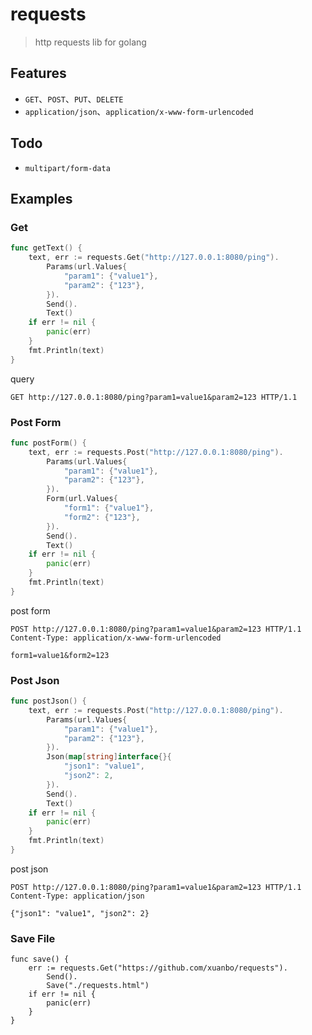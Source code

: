 # requests

> http requests lib for golang

## Features

* `GET`、`POST`、`PUT`、`DELETE`
* `application/json`、`application/x-www-form-urlencoded`

## Todo

* `multipart/form-data`

## Examples

### Get

```go
func getText() {
	text, err := requests.Get("http://127.0.0.1:8080/ping").
		Params(url.Values{
			"param1": {"value1"},
			"param2": {"123"},
		}).
		Send().
		Text()
	if err != nil {
		panic(err)
	}
	fmt.Println(text)
}
```

query

```
GET http://127.0.0.1:8080/ping?param1=value1&param2=123 HTTP/1.1
```

### Post Form

```go
func postForm() {
	text, err := requests.Post("http://127.0.0.1:8080/ping").
		Params(url.Values{
			"param1": {"value1"},
			"param2": {"123"},
		}).
		Form(url.Values{
			"form1": {"value1"},
			"form2": {"123"},
		}).
		Send().
		Text()
	if err != nil {
		panic(err)
	}
	fmt.Println(text)
}
```

post form

```
POST http://127.0.0.1:8080/ping?param1=value1&param2=123 HTTP/1.1
Content-Type: application/x-www-form-urlencoded

form1=value1&form2=123
```

### Post Json

```go
func postJson() {
	text, err := requests.Post("http://127.0.0.1:8080/ping").
		Params(url.Values{
			"param1": {"value1"},
			"param2": {"123"},
		}).
		Json(map[string]interface{}{
			"json1": "value1",
			"json2": 2,
		}).
		Send().
		Text()
	if err != nil {
		panic(err)
	}
	fmt.Println(text)
}
```

post json

```
POST http://127.0.0.1:8080/ping?param1=value1&param2=123 HTTP/1.1
Content-Type: application/json

{"json1": "value1", "json2": 2}
```

### Save File

```
func save() {
	err := requests.Get("https://github.com/xuanbo/requests").
		Send().
		Save("./requests.html")
	if err != nil {
		panic(err)
	}
}
```
